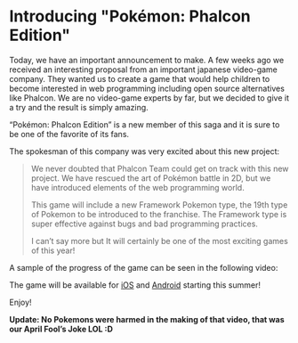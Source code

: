 <!--
slug: introducing-pokemon-phalcon-edition
date: Tue Apr 01 2014 00:23:00 GMT-0400 (EDT)
tags: phalcon, pokemon
title: Introducing "Pokémon: Phalcon Edition"
id: 81362067066
link: http://blog.phalconphp.com/post/81362067066/introducing-pokemon-phalcon-edition
raw: {"blog_name":"phalconphp","id":81362067066,"post_url":"http://blog.phalconphp.com/post/81362067066/introducing-pokemon-phalcon-edition","slug":"introducing-pokemon-phalcon-edition","type":"text","date":"2014-04-01 04:23:00 GMT","timestamp":1396326180,"state":"published","format":"html","reblog_key":"B6FaVXg3","tags":["phalcon","pokemon"],"short_url":"http://tmblr.co/Z6Pumv1BnZfvw","highlighted":[],"note_count":4,"title":"Introducing \"Pokémon: Phalcon Edition\"","body":"<p>Today, we have an important announcement to make. A few weeks ago we received an interesting proposal from an important japanese video-game company. They wanted us to create a game that would help children to become interested in web programming including open source alternatives like Phalcon. We are no video-game experts by far, but we decided to give it a try and the result is simply amazing.</p>\n<p>&ldquo;Pokémon: Phalcon Edition&rdquo; is a new member of this saga and it is sure to be one of the favorite of its fans.</p>\n<p>The spokesman of this company was very excited about this new project:</p>\n<blockquote>\n<p>We never doubted that Phalcon Team could get on track with this new project. We have rescued the art of Pokémon battle in 2D, but we have introduced elements of the web programming world. </p>\n<p><span>This game will include a new Framework Pokemon type, the 19th type of Pokemon to be introduced to the franchise. <span>The Framework type is super effective against bugs and bad programming practices.</span></span></p>\n<p>I can&rsquo;t say more but It will certainly be one of the most exciting games of this year!</p>\n</blockquote>\n<p>A sample of the progress of the game can be seen in the following video:</p>\n<div>\n<div></div>\n<iframe frameborder=\"0\" height=\"313\" src=\"//player.vimeo.com/video/89163387\" width=\"500\"></iframe></div>\n<p>The game will be available for <a href=\"https://itunes.apple.com/us/genre/ios-games/id6014?mt=8\">iOS</a> and <a href=\"https://play.google.com/store\">Android</a> starting this summer!</p>\n<p>Enjoy!</p>\n<p><strong>Update: No Pokemons were harmed in the making of that video, that was our April Fool&rsquo;s Joke LOL :D</strong></p>","reblog":{"tree_html":"","comment":"<p>Today, we have an important announcement to make. A few weeks ago we received an interesting proposal from an important japanese video-game company. They wanted us to create a game that would help children to become interested in web programming including open source alternatives like Phalcon. We are no video-game experts by far, but we decided to give it a try and the result is simply amazing.</p>\n<p>&ldquo;Pok&eacute;mon: Phalcon Edition&rdquo; is a new member of this saga and it is sure to be one of the favorite of its fans.</p>\n<p>The spokesman of this company was very excited about this new project:</p>\n<blockquote>\n<p>We never doubted that Phalcon Team could get on track with this new project. We have rescued the art of Pok&eacute;mon battle in 2D, but we have introduced elements of the web programming world.&nbsp;</p>\n<p><span>This game will include a new Framework Pokemon type, the 19th type of Pokemon to be introduced to the franchise.&nbsp;<span>The Framework type is super effective against bugs and bad programming practices.</span></span></p>\n<p>I can&rsquo;t say more but&nbsp;It will certainly be one of the most exciting games of this year!</p>\n</blockquote>\n<p>A sample of the progress of the game can be seen in the following video:</p>\n<div>\n<div></div>\n<iframe frameborder=\"0\" height=\"313\" src=\"//player.vimeo.com/video/89163387\" width=\"500\"></iframe></div>\n<p>The game will be available for <a href=\"https://itunes.apple.com/us/genre/ios-games/id6014?mt=8\">iOS</a> and <a href=\"https://play.google.com/store\">Android</a> starting this summer!</p>\n<p>Enjoy!</p>\n<p><strong>Update: No Pokemons were harmed in the making of that video, that was our April Fool&rsquo;s Joke LOL :D</strong></p>"},"trail":[{"blog":{"name":"phalconphp","theme":{"header_full_width":1117,"header_full_height":426,"header_focus_width":758,"header_focus_height":426,"avatar_shape":"square","background_color":"#FAFAFA","body_font":"Helvetica Neue","header_bounds":"0,937,426,179","header_image":"http://static.tumblr.com/be2b0380984b972b47699d457f4c0ffb/ivjir8a/815nn0qo7/tumblr_static_28z87js742xwowwo0kco04ogs.jpg","header_image_focused":"http://static.tumblr.com/be2b0380984b972b47699d457f4c0ffb/ivjir8a/laHnn0qo9/tumblr_static_tumblr_static_28z87js742xwowwo0kco04ogs_focused_v3.jpg","header_image_scaled":"http://static.tumblr.com/be2b0380984b972b47699d457f4c0ffb/ivjir8a/815nn0qo7/tumblr_static_28z87js742xwowwo0kco04ogs_2048_v2.jpg","header_stretch":true,"link_color":"#529ECC","show_avatar":true,"show_description":true,"show_header_image":true,"show_title":true,"title_color":"#444444","title_font":"Gibson","title_font_weight":"bold"}},"post":{"id":"81362067066"},"content":"<p>Today, we have an important announcement to make. A few weeks ago we received an interesting proposal from an important japanese video-game company. They wanted us to create a game that would help children to become interested in web programming including open source alternatives like Phalcon. We are no video-game experts by far, but we decided to give it a try and the result is simply amazing.</p>\n<p>“Pokémon: Phalcon Edition” is a new member of this saga and it is sure to be one of the favorite of its fans.</p>\n<p>The spokesman of this company was very excited about this new project:</p>\n<blockquote>\n<p>We never doubted that Phalcon Team could get on track with this new project. We have rescued the art of Pokémon battle in 2D, but we have introduced elements of the web programming world. </p>\n<p><span>This game will include a new Framework Pokemon type, the 19th type of Pokemon to be introduced to the franchise. <span>The Framework type is super effective against bugs and bad programming practices.</span></span></p>\n<p>I can’t say more but It will certainly be one of the most exciting games of this year!</p>\n</blockquote>\n<p>A sample of the progress of the game can be seen in the following video:</p>\n<div>\n<div></div>\n<iframe frameborder=\"0\" height=\"313\" src=\"//player.vimeo.com/video/89163387\" width=\"500\"></iframe></div>\n<p>The game will be available for <a href=\"https://itunes.apple.com/us/genre/ios-games/id6014?mt=8\">iOS</a> and <a href=\"https://play.google.com/store\">Android</a> starting this summer!</p>\n<p>Enjoy!</p>\n<p><strong>Update: No Pokemons were harmed in the making of that video, that was our April Fool’s Joke LOL :D</strong></p>","content_raw":"<p>Today, we have an important announcement to make. A few weeks ago we received an interesting proposal from an important japanese video-game company. They wanted us to create a game that would help children to become interested in web programming including open source alternatives like Phalcon. We are no video-game experts by far, but we decided to give it a try and the result is simply amazing.</p>\r\n<p>\"Pok&eacute;mon: Phalcon Edition\" is a new member of this saga and it is sure to be one of the favorite of its fans.</p>\r\n<p>The spokesman of this company was very excited about this new project:</p>\r\n<blockquote>\r\n<p>We never doubted that Phalcon Team could get on track with this new project. We have rescued the art of Pok&eacute;mon battle in 2D, but we have introduced elements of the web programming world.&nbsp;</p>\r\n<p><span>This game will include a new Framework Pokemon type, the 19th type of Pokemon to be introduced to the franchise.&nbsp;<span>The Framework type is super effective against bugs and bad programming practices.</span></span></p>\r\n<p>I can't say more but&nbsp;It will certainly be one of the most exciting games of this year!</p>\r\n</blockquote>\r\n<p>A sample of the progress of the game can be seen in the following video:</p>\r\n<div>\r\n<div></div>\r\n<iframe frameborder=\"0\" height=\"313\" src=\"//player.vimeo.com/video/89163387\" width=\"500\"></iframe></div>\r\n<p>The game will be available for <a href=\"https://itunes.apple.com/us/genre/ios-games/id6014?mt=8\">iOS</a> and <a href=\"https://play.google.com/store\">Android</a> starting this summer!</p>\r\n<p>Enjoy!</p>\r\n<p><strong>Update: No Pokemons were harmed in the making of that video, that was our April Fool's Joke LOL :D</strong></p>","is_current_item":true,"is_root_item":true}]}
publish: 2014-04-01
-->


Introducing "Pokémon: Phalcon Edition"
======================================

Today, we have an important announcement to make. A few weeks ago we
received an interesting proposal from an important japanese video-game
company. They wanted us to create a game that would help children to
become interested in web programming including open source alternatives
like Phalcon. We are no video-game experts by far, but we decided to
give it a try and the result is simply amazing.

“Pokémon: Phalcon Edition” is a new member of this saga and it is sure
to be one of the favorite of its fans.

The spokesman of this company was very excited about this new project:

> We never doubted that Phalcon Team could get on track with this new
> project. We have rescued the art of Pokémon battle in 2D, but we have
> introduced elements of the web programming world. 
>
> This game will include a new Framework Pokemon type, the 19th type of
> Pokemon to be introduced to the franchise. The Framework type is super
> effective against bugs and bad programming practices.
>
> I can’t say more but It will certainly be one of the most exciting
> games of this year!

A sample of the progress of the game can be seen in the following video:

The game will be available for
[iOS](https://itunes.apple.com/us/genre/ios-games/id6014?mt=8) and
[Android](https://play.google.com/store) starting this summer!

Enjoy!

**Update: No Pokemons were harmed in the making of that video, that was
our April Fool’s Joke LOL :D**

